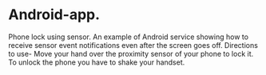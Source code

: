 # Android-app.
Phone lock using sensor.
An example of Android service showing how to receive sensor event
notifications even after the screen goes off.
Directions to use-
Move your hand over the proximity sensor of your phone to lock it.
To unlock the phone you have to shake your handset.
 

